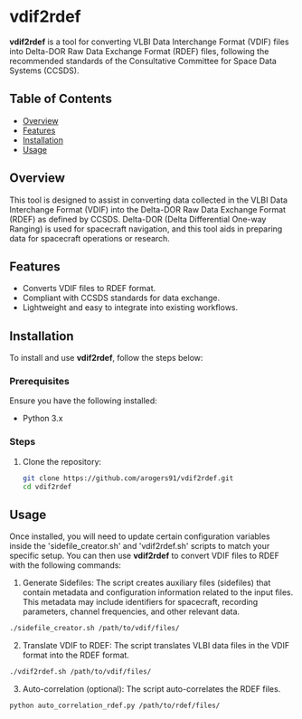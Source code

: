 # vdif2rdef

**vdif2rdef** is a tool for converting VLBI Data Interchange Format (VDIF) files into Delta-DOR Raw Data Exchange Format (RDEF) files, following the recommended standards of the Consultative Committee for Space Data Systems (CCSDS).

## Table of Contents
- [Overview](#overview)
- [Features](#features)
- [Installation](#installation)
- [Usage](#usage)

## Overview
This tool is designed to assist in converting data collected in the VLBI Data Interchange Format (VDIF) into the Delta-DOR Raw Data Exchange Format (RDEF) as defined by CCSDS. Delta-DOR (Delta Differential One-way Ranging) is used for spacecraft navigation, and this tool aids in preparing data for spacecraft operations or research.

## Features
- Converts VDIF files to RDEF format.
- Compliant with CCSDS standards for data exchange.
- Lightweight and easy to integrate into existing workflows.

## Installation
To install and use **vdif2rdef**, follow the steps below:

### Prerequisites
Ensure you have the following installed:
- Python 3.x

### Steps
1. Clone the repository:
    ```bash
    git clone https://github.com/arogers91/vdif2rdef.git
    cd vdif2rdef
    ```

## Usage
Once installed, you will need to update certain configuration variables inside the 'sidefile_creator.sh' and 'vdif2rdef.sh' scripts to match your specific setup. You can then use **vdif2rdef** to convert VDIF files to RDEF with the following commands:
1. Generate Sidefiles: The script creates auxiliary files (sidefiles) that contain metadata and configuration information related to the input files. This metadata may include identifiers for spacecraft, recording parameters, channel frequencies, and other relevant data.
```bash
./sidefile_creator.sh /path/to/vdif/files/ 
```

2. Translate VDIF to RDEF: The script translates VLBI data files in the VDIF format into the RDEF format.
```bash
./vdif2rdef.sh /path/to/vdif/files/
```

3. Auto-correlation (optional): The script auto-correlates the RDEF files.
```bash
python auto_correlation_rdef.py /path/to/rdef/files/
```
